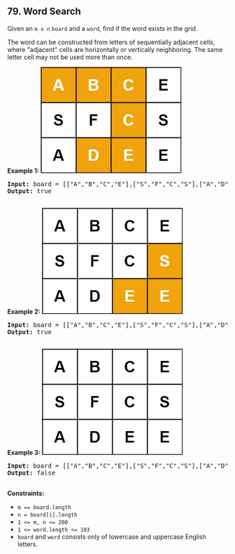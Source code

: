 ## 79. Word Search

Given an `m x n` `board` and a `word`, find if the word exists in the grid.

The word can be constructed from letters of sequentially adjacent cells, where "adjacent" cells are horizontally or vertically neighboring. The same letter cell may not be used more than once.

**Example 1:**
![](img1.jpg)
<pre>
<b>Input:</b> board = [["A","B","C","E"],["S","F","C","S"],["A","D","E","E"]], word = "ABCCED"
<b>Output:</b> true

</pre>

**Example 2:**
![](img2.jpg)
<pre>
<b>Input:</b> board = [["A","B","C","E"],["S","F","C","S"],["A","D","E","E"]], word = "SEE"
<b>Output:</b> true 

</pre>

**Example 3:**
![](img3.jpg)
<pre>
<b>Input:</b> board = [["A","B","C","E"],["S","F","C","S"],["A","D","E","E"]], word = "ABCB"
<b>Output:</b> false

</pre>

**Constraints:**
- `m == board.length`
- `n = board[i].length`
- `1 <= m, n <= 200`
- `1 <= word.length <= 103`
- `board` and `word` consists only of lowercase and uppercase English letters.